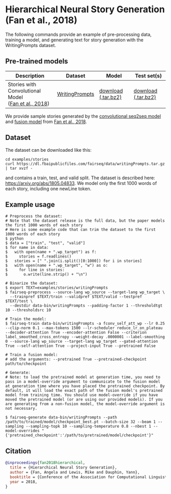 # Hierarchical Neural Story Generation (Fan et al., 2018)

The following commands provide an example of pre-processing data, training a model, and generating text for story generation with the WritingPrompts dataset.

## Pre-trained models

Description | Dataset | Model | Test set(s)
---|---|---|---
Stories with Convolutional Model <br> ([Fan et al., 2018](https://arxiv.org/abs/1805.04833)) | [WritingPrompts](https://arxiv.org/abs/1805.04833) | [download (.tar.bz2)](https://dl.fbaipublicfiles.com/fairseq/models/stories_checkpoint.tar.bz2) | [download (.tar.bz2)](https://dl.fbaipublicfiles.com/fairseq/data/stories_test.tar.bz2)

We provide sample stories generated by the [convolutional seq2seq model](https://dl.fbaipublicfiles.com/fairseq/data/seq2seq_stories.txt) and [fusion model](https://dl.fbaipublicfiles.com/fairseq/data/fusion_stories.txt) from [Fan et al., 2018](https://arxiv.org/abs/1805.04833).

## Dataset

The dataset can be downloaded like this:

```
cd examples/stories
curl https://dl.fbaipublicfiles.com/fairseq/data/writingPrompts.tar.gz | tar xvzf -
```

and contains a train, test, and valid split. The dataset is described here: https://arxiv.org/abs/1805.04833. We model only the first 1000 words of each story, including one newLine token.


## Example usage

```
# Preprocess the dataset:
# Note that the dataset release is the full data, but the paper models the first 1000 words of each story
# Here is some example code that can trim the dataset to the first 1000 words of each story
$ python
$ data = ["train", "test", "valid"]
$ for name in data:
$   with open(name + ".wp_target") as f:
$     stories = f.readlines()
$   stories = [" ".join(i.split()[0:1000]) for i in stories]
$   with open(name + ".wp_target", "w") as o:
$     for line in stories:
$       o.write(line.strip() + "\n")

# Binarize the dataset:
$ export TEXT=examples/stories/writingPrompts
$ fairseq-preprocess --source-lang wp_source --target-lang wp_target \
  --trainpref $TEXT/train --validpref $TEXT/valid --testpref $TEXT/test \
  --destdir data-bin/writingPrompts --padding-factor 1 --thresholdtgt 10 --thresholdsrc 10

# Train the model:
$ fairseq-train data-bin/writingPrompts -a fconv_self_att_wp --lr 0.25 --clip-norm 0.1 --max-tokens 1500 --lr-scheduler reduce_lr_on_plateau --decoder-attention True --encoder-attention False --criterion label_smoothed_cross_entropy --weight-decay .0000001 --label-smoothing 0 --source-lang wp_source --target-lang wp_target --gated-attention True --self-attention True --project-input True --pretrained False

# Train a fusion model:
# add the arguments: --pretrained True --pretrained-checkpoint path/to/checkpoint

# Generate:
# Note: to load the pretrained model at generation time, you need to pass in a model-override argument to communicate to the fusion model at generation time where you have placed the pretrained checkpoint. By default, it will load the exact path of the fusion model's pretrained model from training time. You should use model-override if you have moved the pretrained model (or are using our provided models). If you are generating from a non-fusion model, the model-override argument is not necessary.

$ fairseq-generate data-bin/writingPrompts --path /path/to/trained/model/checkpoint_best.pt --batch-size 32 --beam 1 --sampling --sampling-topk 10 --sampling-temperature 0.8 --nbest 1 --model-overrides "{'pretrained_checkpoint':'/path/to/pretrained/model/checkpoint'}"
```

## Citation
```bibtex
@inproceedings{fan2018hierarchical,
  title = {Hierarchical Neural Story Generation},
  author = {Fan, Angela and Lewis, Mike and Dauphin, Yann},
  booktitle = {Conference of the Association for Computational Linguistics (ACL)},
  year = 2018,
}
```
